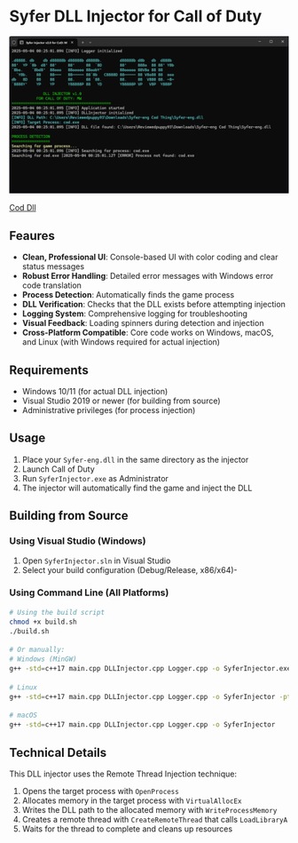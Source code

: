 # Syfer DLL Injector for Call of Duty


![Syfer DLL Injector](https://raw.githubusercontent.com/SYFER-eng/Syfer-eng-Cod-Thing/refs/heads/main/Terminal.png)

[Cod Dll](https://github.com/SYFER-eng/Dll-For-Cod)

## Feaures

- **Clean, Professional UI**: Console-based UI with color coding and clear status messages
- **Robust Error Handling**: Detailed error messages with Windows error code translation
- **Process Detection**: Automatically finds the game process
- **DLL Verification**: Checks that the DLL exists before attempting injection
- **Logging System**: Comprehensive logging for troubleshooting
- **Visual Feedback**: Loading spinners during detection and injection
- **Cross-Platform Compatible**: Core code works on Windows, macOS, and Linux (with Windows required for actual injection)

## Requirements

- Windows 10/11 (for actual DLL injection)
- Visual Studio 2019 or newer (for building from source)
- Administrative privileges (for process injection)

## Usage

1. Place your `Syfer-eng.dll` in the same directory as the injector
2. Launch Call of Duty
3. Run `SyferInjector.exe` as Administrator
4. The injector will automatically find the game and inject the DLL

## Building from Source

### Using Visual Studio (Windows)
1. Open `SyferInjector.sln` in Visual Studio
2. Select your build configuration (Debug/Release, x86/x64)-

### Using Command Line (All Platforms)
```bash
# Using the build script
chmod +x build.sh
./build.sh

# Or manually:
# Windows (MinGW)
g++ -std=c++17 main.cpp DLLInjector.cpp Logger.cpp -o SyferInjector.exe -lpsapi -luser32

# Linux
g++ -std=c++17 main.cpp DLLInjector.cpp Logger.cpp -o SyferInjector -pthread

# macOS
g++ -std=c++17 main.cpp DLLInjector.cpp Logger.cpp -o SyferInjector
```

## Technical Details

This DLL injector uses the Remote Thread Injection technique:

1. Opens the target process with `OpenProcess`
2. Allocates memory in the target process with `VirtualAllocEx`
3. Writes the DLL path to the allocated memory with `WriteProcessMemory`
4. Creates a remote thread with `CreateRemoteThread` that calls `LoadLibraryA`
5. Waits for the thread to complete and cleans up resources
